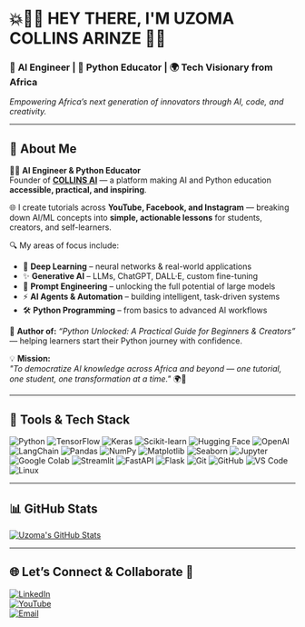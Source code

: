 <h1 align="left">💥👋🏽 <strong>HEY THERE, I'M UZOMA COLLINS ARINZE</strong> 💙🚀</h1>

### 🤖 **AI Engineer** | 📘 **Python Educator** | 🌍 **Tech Visionary from Africa**

*Empowering Africa’s next generation of innovators through AI, code, and creativity.*

---

## 💼 About Me  

👨‍💻 **AI Engineer & Python Educator**  
Founder of [**COLLINS AI**](https://www.youtube.com/@CollinsAI) — a platform making AI and Python education **accessible, practical, and inspiring**.  

🌐 I create tutorials across **YouTube, Facebook, and Instagram** — breaking down AI/ML concepts into **simple, actionable lessons** for students, creators, and self-learners.  

🔍 My areas of focus include:  
- 🤖 **Deep Learning** – neural networks & real-world applications  
- ✨ **Generative AI** – LLMs, ChatGPT, DALL·E, custom fine-tuning  
- 🧠 **Prompt Engineering** – unlocking the full potential of large models  
- ⚡ **AI Agents & Automation** – building intelligent, task-driven systems  
- 🛠 **Python Programming** – from basics to advanced AI workflows  

📘 **Author of:** *“Python Unlocked: A Practical Guide for Beginners & Creators”* — helping learners start their Python journey with confidence.  

💡 **Mission:**  
*"To democratize AI knowledge across Africa and beyond — one tutorial, one student, one transformation at a time."* 🌍🚀  

---

## 🧰 Tools & Tech Stack

![Python](https://img.shields.io/badge/-Python-3776AB?style=for-the-badge\&logo=python\&logoColor=white)
![TensorFlow](https://img.shields.io/badge/-TensorFlow-FF6F00?style=for-the-badge\&logo=tensorflow\&logoColor=white)
![Keras](https://img.shields.io/badge/-Keras-D00000?style=for-the-badge\&logo=keras\&logoColor=white)
![Scikit-learn](https://img.shields.io/badge/-Scikit--learn-F7931E?style=for-the-badge\&logo=scikit-learn\&logoColor=white)
![Hugging Face](https://img.shields.io/badge/-HuggingFace-FFD21F?style=for-the-badge\&logo=huggingface\&logoColor=black)
![OpenAI](https://img.shields.io/badge/-OpenAI-412991?style=for-the-badge\&logo=openai\&logoColor=white)
![LangChain](https://img.shields.io/badge/-LangChain-1C3C3C?style=for-the-badge\&logo=chainlink\&logoColor=white)
![Pandas](https://img.shields.io/badge/-Pandas-150458?style=for-the-badge\&logo=pandas\&logoColor=white)
![NumPy](https://img.shields.io/badge/-NumPy-013243?style=for-the-badge\&logo=numpy\&logoColor=white)
![Matplotlib](https://img.shields.io/badge/-Matplotlib-11557c?style=for-the-badge\&logo=plotly\&logoColor=white)
![Seaborn](https://img.shields.io/badge/-Seaborn-3b4d61?style=for-the-badge\&logoColor=white)
![Jupyter](https://img.shields.io/badge/-Jupyter-F37626?style=for-the-badge\&logo=jupyter\&logoColor=white)
![Google Colab](https://img.shields.io/badge/-Colab-F9AB00?style=for-the-badge\&logo=googlecolab\&logoColor=white)
![Streamlit](https://img.shields.io/badge/-Streamlit-FF4B4B?style=for-the-badge\&logo=streamlit\&logoColor=white)
![FastAPI](https://img.shields.io/badge/-FastAPI-009688?style=for-the-badge\&logo=fastapi\&logoColor=white)
![Flask](https://img.shields.io/badge/-Flask-000000?style=for-the-badge\&logo=flask\&logoColor=white)
![Git](https://img.shields.io/badge/-Git-F05032?style=for-the-badge\&logo=git\&logoColor=white)
![GitHub](https://img.shields.io/badge/-GitHub-181717?style=for-the-badge\&logo=github\&logoColor=white)
![VS Code](https://img.shields.io/badge/-VS%20Code-0078d7?style=for-the-badge\&logo=visualstudiocode\&logoColor=white)
![Linux](https://img.shields.io/badge/-Linux-000000?style=for-the-badge\&logo=linux\&logoColor=white)

---

## 📊 GitHub Stats  

[![Uzoma's GitHub Stats](https://github-readme-stats.vercel.app/api?username=UzomaCollins&show_icons=true&theme=radical)](https://github.com/UzomaCollins)  

---

## 🌐 Let’s Connect & Collaborate 🤝  

[![LinkedIn](https://img.shields.io/badge/-LinkedIn-0A66C2?style=for-the-badge&logo=linkedin&logoColor=white)](https://www.linkedin.com/in/uzoma-collins-arinze-584b5374/)  
[![YouTube](https://img.shields.io/badge/-YouTube-red?style=for-the-badge&logo=youtube&logoColor=white)](https://www.youtube.com/@CollinsAI)  
[![Email](https://img.shields.io/badge/-Email-white?style=for-the-badge&logo=gmail&logoColor=red)](mailto:uzomacollins30@email.com)  

